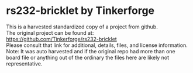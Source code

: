 
# rs232-bricklet by Tinkerforge  
This is a harvested standardized copy of a project from github.  
The original project can be found at:  
https://github.com/Tinkerforge/rs232-bricklet  
Please consult that link for additional, details, files, and license information.  
Note: It was auto harvested and if the original repo had more than one board file or anything out of the ordinary the files here are likely not representative.  
    